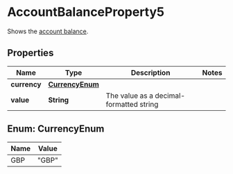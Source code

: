 

# AccountBalanceProperty5

Shows the [account balance](http://docs.griffin.com).

## Properties

| Name | Type | Description | Notes |
|------------ | ------------- | ------------- | -------------|
|**currency** | [**CurrencyEnum**](#CurrencyEnum) |  |  |
|**value** | **String** | The value as a decimal-formatted string |  |



## Enum: CurrencyEnum

| Name | Value |
|---- | -----|
| GBP | &quot;GBP&quot; |



